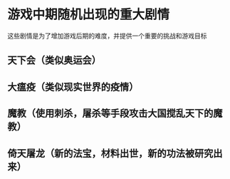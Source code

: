 # 游戏中期随机出现的重大剧情

这些剧情是为了增加游戏后期的难度，并提供一个重要的挑战和游戏目标

## 天下会（类似奥运会）

## 大瘟疫（类似现实世界的疫情）

## 魔教（使用刺杀，屠杀等手段攻击大国搅乱天下的魔教）

## 倚天屠龙（新的法宝，材料出世，新的功法被研究出来）
